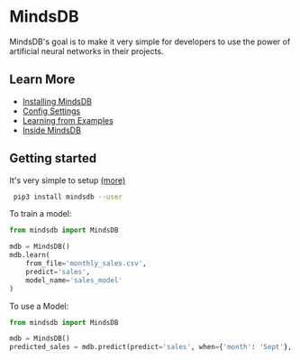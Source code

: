 
# MindsDB

MindsDB's goal is to make it very simple for developers to use the power of artificial neural networks in their projects. 


## Learn More

* [Installing MindsDB](docs/Installing.md)
* [Config Settings](docs/Config.md)
* [Learning from Examples](docs/examples/basic)
* [Inside MindsDB](docs/InsideMindsDB.md)



## Getting started

It's very simple to setup [(more)](docs/Installing.md)

```bash
 pip3 install mindsdb --user
```



To train a model:

```python
from mindsdb import MindsDB

mdb = MindsDB()
mdb.learn(
    from_file='monthly_sales.csv',
    predict='sales',
    model_name='sales_model'
)
```

To use a Model:

```python
from mindsdb import MindsDB

mdb = MindsDB()
predicted_sales = mdb.predict(predict='sales', when={'month': 'Sept'}, model_name='sales_model')

```






